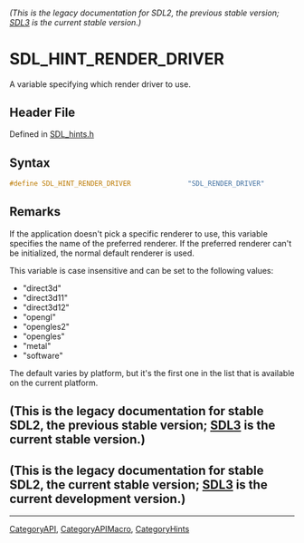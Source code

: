 ###### (This is the legacy documentation for SDL2, the previous stable version; [SDL3](https://wiki.libsdl.org/SDL3/) is the current stable version.)
# SDL_HINT_RENDER_DRIVER

A variable specifying which render driver to use.

## Header File

Defined in [SDL_hints.h](https://github.com/libsdl-org/SDL/blob/SDL2/include/SDL_hints.h)

## Syntax

```c
#define SDL_HINT_RENDER_DRIVER              "SDL_RENDER_DRIVER"
```

## Remarks

If the application doesn't pick a specific renderer to use, this variable
specifies the name of the preferred renderer. If the preferred renderer
can't be initialized, the normal default renderer is used.

This variable is case insensitive and can be set to the following values:

- "direct3d"
- "direct3d11"
- "direct3d12"
- "opengl"
- "opengles2"
- "opengles"
- "metal"
- "software"

The default varies by platform, but it's the first one in the list that is
available on the current platform.

## (This is the legacy documentation for stable SDL2, the previous stable version; [SDL3](https://wiki.libsdl.org/SDL3/) is the current stable version.)



## (This is the legacy documentation for stable SDL2, the current stable version; [SDL3](https://wiki.libsdl.org/SDL3/) is the current development version.)



----
[CategoryAPI](CategoryAPI), [CategoryAPIMacro](CategoryAPIMacro), [CategoryHints](CategoryHints)

